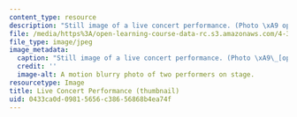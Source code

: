 ```yaml
---
content_type: resource
description: "Still image of a live concert performance. (Photo \xA9 openphoto.net.)"
file: /media/https%3A/open-learning-course-data-rc.s3.amazonaws.com/4-351-introduction-to-video-spring-2004/0433ca0d09815656c38656868b4ea74f_4-351s04-th.jpg
file_type: image/jpeg
image_metadata:
  caption: "Still image of a live concert performance. (Photo \xA9\_[openphoto.net](http://openphoto.net).)"
  credit: ''
  image-alt: A motion blurry photo of two performers on stage.
resourcetype: Image
title: Live Concert Performance (thumbnail)
uid: 0433ca0d-0981-5656-c386-56868b4ea74f
---
```

